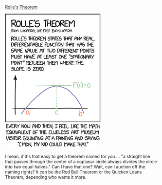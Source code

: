 [Rolle's Theorem](https://xkcd.com/2042)

![Rolle's Theorem](./random_comic.png)

I mean, if it's that easy to get a theorem named for you ... "a straight line that passes through the center of a coplanar circle always divides the circle into two equal halves." Can I have that one? Wait, can I auction off the naming rights? It can be the Red Bull Theorem or the Quicken Loans Theorem, depending who wants it more.

